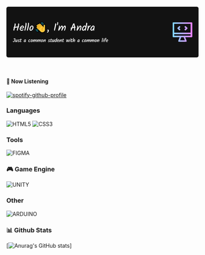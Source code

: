 ![Header](./andra70.png)</br>

<p align="center">
<a href="https://www.linkedin.com/in/andra-abhinaya-65976718b/" target="_blank"><img alt="" src="https://img.shields.io/badge/LinkedIn-000?logo=linkedin&logoColor=0A66C2&style=for-the-badge" style="vertical-align:center" /></a>
<a href="https://open.spotify.com/user/jbylccraqjb96elvufpf8ygd5?si=6780e127835a434f" target="_blank"><img alt="" src="https://img.shields.io/badge/Spotify-000?logo=spotify&logoColor=53b14f&style=for-the-badge" style="vertical-align:center" /></a>
</p>

#### 🎵 Now Listening

[![spotify-github-profile](https://spotify-github-profile.vercel.app/api/view?uid=jbylccraqjb96elvufpf8ygd5&cover_image=true&theme=novatorem&show_offline=false&background_color=121212&bar_color=53b14f&bar_color_cover=false)](https://spotify-github-profile.vercel.app/api/view?uid=jbylccraqjb96elvufpf8ygd5&redirect=true)

### Languages
![HTML5](https://img.shields.io/badge/-HTML5-000?style=for-the-badge&logo=html5)
![CSS3](https://img.shields.io/badge/-CSS3-000?style=for-the-badge&logo=css3&logoColor=0A66C2)
<!-- ![FLUTTER](https://img.shields.io/badge/-FLUTTER-000?style=for-the-badge&logo=flutter&logoColor=0A66C2) -->

### Tools 
![FIGMA](https://img.shields.io/badge/-FIGMA-000?style=for-the-badge&logo=figma&logoColor=ab7c63)

### 🎮 Game Engine
![UNITY](https://img.shields.io/badge/-UNITY-000?style=for-the-badge&logo=unity)

### Other
![ARDUINO](https://img.shields.io/badge/-ARDUINO-000?style=for-the-badge&logo=arduino)

### 📊 Github Stats

[![Anurag's GitHub stats](https://github-readme-stats.vercel.app/api?username=Andra70&show_icons=true&theme=tokyonight)]

<!-- (https://github.com/anuraghazra/github-readme-stats) -->


<!-- [![My Awesome Stats](https://awesome-github-stats.azurewebsites.net/user-stats/Andra70?cardType=github&theme=github-dark&Background=121212)](https://git.io/awesome-stats-card) -->
